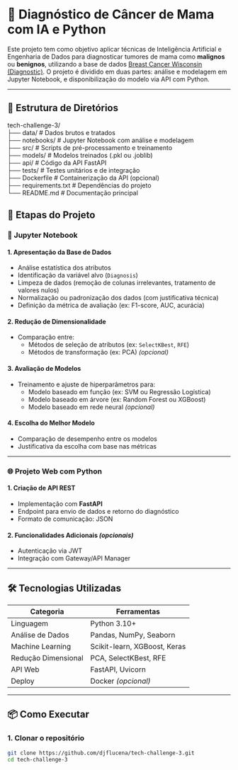 # 🧠 Diagnóstico de Câncer de Mama com IA e Python

Este projeto tem como objetivo aplicar técnicas de Inteligência Artificial e Engenharia de Dados para diagnosticar tumores de mama como **malignos** ou **benignos**, utilizando a base de dados [Breast Cancer Wisconsin (Diagnostic)](https://archive.ics.uci.edu/dataset/17/breast+cancer+wisconsin+diagnostic). O projeto é dividido em duas partes: análise e modelagem em Jupyter Notebook, e disponibilização do modelo via API com Python.

---

## 📁 Estrutura de Diretórios

tech-challenge-3/  
├── data/                  # Dados brutos e tratados  
├── notebooks/             # Jupyter Notebook com análise e modelagem  
├── src/                   # Scripts de pré-processamento e treinamento  
├── models/                # Modelos treinados (.pkl ou .joblib)  
├── api/                   # Código da API FastAPI  
├── tests/                 # Testes unitários e de integração  
├── Dockerfile             # Containerização da API (opcional)  
├── requirements.txt       # Dependências do projeto  
└── README.md              # Documentação principal  
  
## 📘 Etapas do Projeto

### 🔬 Jupyter Notebook

#### 1. Apresentação da Base de Dados
- Análise estatística dos atributos
- Identificação da variável alvo (`Diagnosis`)
- Limpeza de dados (remoção de colunas irrelevantes, tratamento de valores nulos)
- Normalização ou padronização dos dados (com justificativa técnica)
- Definição da métrica de avaliação (ex: F1-score, AUC, acurácia)

#### 2. Redução de Dimensionalidade
- Comparação entre:
  - Métodos de seleção de atributos (ex: `SelectKBest`, `RFE`)
  - Métodos de transformação (ex: PCA) *(opcional)*

#### 3. Avaliação de Modelos
- Treinamento e ajuste de hiperparâmetros para:
  - Modelo baseado em função (ex: SVM ou Regressão Logística)
  - Modelo baseado em árvore (ex: Random Forest ou XGBoost)
  - Modelo baseado em rede neural *(opcional)*

#### 4. Escolha do Melhor Modelo
- Comparação de desempenho entre os modelos
- Justificativa da escolha com base nas métricas

---

### 🌐 Projeto Web com Python

#### 1. Criação de API REST
- Implementação com **FastAPI**
- Endpoint para envio de dados e retorno do diagnóstico
- Formato de comunicação: JSON

#### 2. Funcionalidades Adicionais *(opcionais)*
- Autenticação via JWT
- Integração com Gateway/API Manager

---

## 🛠 Tecnologias Utilizadas

| Categoria         | Ferramentas                     |
|------------------|----------------------------------|
| Linguagem         | Python 3.10+                    |
| Análise de Dados  | Pandas, NumPy, Seaborn          |
| Machine Learning  | Scikit-learn, XGBoost, Keras    |
| Redução Dimensional| PCA, SelectKBest, RFE          |
| API Web           | FastAPI, Uvicorn                |
| Deploy            | Docker *(opcional)*             |

---

## 📦 Como Executar

### 1. Clonar o repositório
```bash
git clone https://github.com/djflucena/tech-challenge-3.git
cd tech-challenge-3
